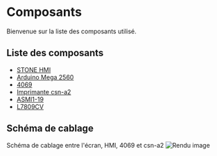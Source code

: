 # Composants

Bienvenue sur la liste des composants utilisé.

## Liste des composants
- [STONE HMI](/composants/hmi)
- [Arduino Mega 2560](/composants/arduino)
- [4069](/composants/4069)
- [Imprimante csn-a2](/composants/csn-a2)
- [ASMI1-19](/composants/ASMI1-19)
- [L7809CV](/composants/L7809CV)

## Schéma de cablage <Badge type="info" text="easyEDA" />
Schéma de cablage entre l'écran, HMI, 4069 et csn-a2 
![Rendu image](https://src.ks-infinite.fr/bras/Schematic_bras_2024-05-11.png)


